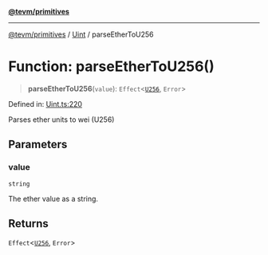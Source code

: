 [**@tevm/primitives**](../../../README.md)

***

[@tevm/primitives](../../../globals.md) / [Uint](../README.md) / parseEtherToU256

# Function: parseEtherToU256()

> **parseEtherToU256**(`value`): `Effect`\<[`U256`](../type-aliases/U256.md), `Error`\>

Defined in: [Uint.ts:220](https://github.com/evmts/tevm-monorepo/blob/main/packages/primitives/src/Uint.ts#L220)

Parses ether units to wei (U256)

## Parameters

### value

`string`

The ether value as a string.

## Returns

`Effect`\<[`U256`](../type-aliases/U256.md), `Error`\>
